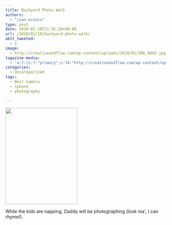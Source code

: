 ```yaml
---
title: Backyard Photo Walk
authors: 
  - "juan-orozco"
type: post
date: 2010-01-10T21:55:28+00:00
url: /2010/01/10/backyard-photo-walk/
aktt_tweeted:
  - 1
image:
  - http://creativeandflow.com/wp-content/uploads/2010/01/IMG_9042.jpg
tagazine-media:
  - 'a:7:{s:7:"primary";s:74:"http://creativeandflow.com/wp-content/uploads/2010/01/IMG_9042-225x300.jpg";s:6:"images";a:1:{s:74:"http://creativeandflow.com/wp-content/uploads/2010/01/IMG_9042-225x300.jpg";a:6:{s:8:"file_url";s:74:"http://creativeandflow.com/wp-content/uploads/2010/01/IMG_9042-225x300.jpg";s:5:"width";s:3:"225";s:6:"height";s:3:"300";s:4:"type";s:5:"image";s:4:"area";s:5:"67500";s:9:"file_path";s:0:"";}}s:6:"videos";a:0:{}s:11:"image_count";s:1:"1";s:6:"author";s:7:"8033531";s:7:"blog_id";s:8:"17975075";s:9:"mod_stamp";s:19:"2010-01-10 21:55:28";}'
categories:
  - Uncategorized
tags:
  - Best Camera
  - iphone
  - photography

---
```

[<img class="alignnone size-medium wp-image-1918" title="IMG_9042" src="https://i1.wp.com/creativeandflow.com/wp-content/uploads/2010/01/IMG_9042-225x300.jpg?resize=225%2C300" alt="" width="225" height="300" data-recalc-dims="1" />][1]

While the kids are napping, Daddy will be photographing (look ma', I can rhyme!).

 [1]: https://i1.wp.com/creativeandflow.com/wp-content/uploads/2010/01/IMG_9042.jpg